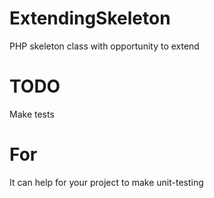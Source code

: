 # ExtendingSkeleton
PHP skeleton class with opportunity to extend

# TODO
Make tests

# For
It can help for your project to make unit-testing
